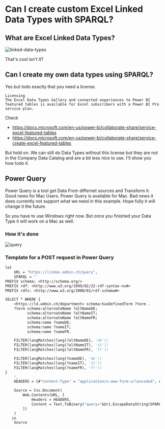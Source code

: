 # Can I create custom Excel Linked Data Types with SPARQL?

## What are Excel Linked Data Types?

![linked-data-types](https://user-images.githubusercontent.com/8033981/174072492-b43a2d34-9c1a-497a-b5a5-3ad2beddaa8c.gif)

That's cool isn't it?

## Can I create my own data types using SPARQL?

Yes but todo exactly that you need a license.

```
Licensing
The Excel Data Types Gallery and connected experiences to Power BI featured tables is available for Excel subscribers with a Power BI Pro service plan.
```

Check

- https://docs.microsoft.com/en-us/power-bi/collaborate-share/service-excel-featured-tables
- https://docs.microsoft.com/en-us/power-bi/collaborate-share/service-create-excel-featured-tables

But hold on. We can still do Data Types without this license but they are not in the Company Data Catalog and are a bit less nice to use. I'll show you how todo it.

## Power Query

Power Query is a tool get Data From differnet sources and Transform it. Good news for Mac Users. Power Query is available for Mac. Bad news it does currently not support what we need in this example. Hope fully it will change it the future.

So you have to use Windows right now. But once you finished your Data Type it will work on a Mac as well.

### How it's done

![query](https://user-images.githubusercontent.com/8033981/174072432-e081a0df-46eb-412d-a4c4-b058488d1837.gif)

### Template for a POST request in Power Query

```vb
let
    URL = "https://lindas.admin.ch/query",
    SPARQL = "
PREFIX schema: <http://schema.org/>
PREFIX rdf: <http://www.w3.org/1999/02/22-rdf-syntax-ns#>
PREFIX rdfs: <http://www.w3.org/2000/01/rdf-schema#>

SELECT * WHERE {
	<https://ld.admin.ch/department> schema:hasDefinedTerm ?term .
  	?term schema:alternateName ?altNameDE;
  		  schema:alternateName ?altNameIT;
  		  schema:alternateName ?altNameFR;
      	  schema:name ?nameDE;
  		  schema:name ?nameIT;
  		  schema:name ?nameFR.

    FILTER(langMatches(lang(?altNameDE), 'de'))
    FILTER(langMatches(lang(?altNameIT), 'it'))
    FILTER(langMatches(lang(?altNameFR), 'fr'))

    FILTER(langMatches(lang(?nameDE), 'de'))
    FILTER(langMatches(lang(?nameIT), 'it'))
    FILTER(langMatches(lang(?nameFR), 'fr'))
}
    ",
    HEADERS = [#"Content-Type" = "application/x-www-form-urlencoded", #"Accept" = "text/csv"],

    Source = Csv.Document(
        Web.Contents(URL, [
            Headers = HEADERS,
            Content = Text.ToBinary("query="&Uri.EscapeDataString(SPARQL))
        ])
    )
   in
    Source
```
